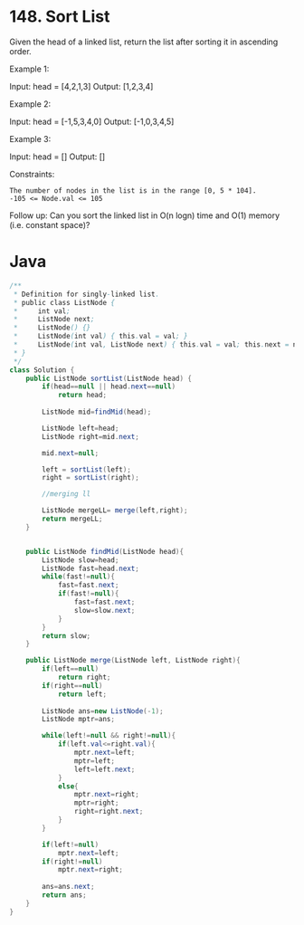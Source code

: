 # 148. Sort List

Given the head of a linked list, return the list after sorting it in ascending order.

 

Example 1:

Input: head = [4,2,1,3]
Output: [1,2,3,4]

Example 2:

Input: head = [-1,5,3,4,0]
Output: [-1,0,3,4,5]

Example 3:

Input: head = []
Output: []

 

Constraints:

    The number of nodes in the list is in the range [0, 5 * 104].
    -105 <= Node.val <= 105

 

Follow up: Can you sort the linked list in O(n logn) time and O(1) memory (i.e. constant space)?

# Java
```java
/**
 * Definition for singly-linked list.
 * public class ListNode {
 *     int val;
 *     ListNode next;
 *     ListNode() {}
 *     ListNode(int val) { this.val = val; }
 *     ListNode(int val, ListNode next) { this.val = val; this.next = next; }
 * }
 */
class Solution {
    public ListNode sortList(ListNode head) {
        if(head==null || head.next==null)
            return head;
        
        ListNode mid=findMid(head);

        ListNode left=head;
        ListNode right=mid.next;

        mid.next=null;

        left = sortList(left);
        right = sortList(right);

        //merging ll

        ListNode mergeLL= merge(left,right);
        return mergeLL;
    }


    public ListNode findMid(ListNode head){
        ListNode slow=head;
        ListNode fast=head.next;
        while(fast!=null){
            fast=fast.next;
            if(fast!=null){
                fast=fast.next;
                slow=slow.next;
            }
        }
        return slow;
    }

    public ListNode merge(ListNode left, ListNode right){
        if(left==null)
            return right;
        if(right==null)
            return left;
        
        ListNode ans=new ListNode(-1);
        ListNode mptr=ans;

        while(left!=null && right!=null){
            if(left.val<=right.val){
                mptr.next=left;
                mptr=left;
                left=left.next;
            }
            else{
                mptr.next=right;
                mptr=right;
                right=right.next;
            }
        }

        if(left!=null)
            mptr.next=left;
        if(right!=null)
            mptr.next=right;
        
        ans=ans.next;
        return ans;
    }
}
```
